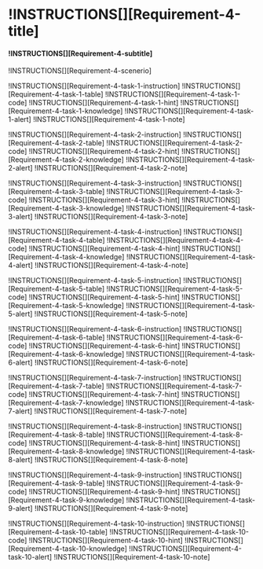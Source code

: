 # !INSTRUCTIONS[][Requirement-4-title]
#### !INSTRUCTIONS[][Requirement-4-subtitle]
!INSTRUCTIONS[][Requirement-4-scenerio]

!INSTRUCTIONS[][Requirement-4-task-1-instruction]
!INSTRUCTIONS[][Requirement-4-task-1-table]
!INSTRUCTIONS[][Requirement-4-task-1-code]
!INSTRUCTIONS[][Requirement-4-task-1-hint]
!INSTRUCTIONS[][Requirement-4-task-1-knowledge]
!INSTRUCTIONS[][Requirement-4-task-1-alert]
!INSTRUCTIONS[][Requirement-4-task-1-note]

!INSTRUCTIONS[][Requirement-4-task-2-instruction]
!INSTRUCTIONS[][Requirement-4-task-2-table]
!INSTRUCTIONS[][Requirement-4-task-2-code]
!INSTRUCTIONS[][Requirement-4-task-2-hint]
!INSTRUCTIONS[][Requirement-4-task-2-knowledge]
!INSTRUCTIONS[][Requirement-4-task-2-alert]
!INSTRUCTIONS[][Requirement-4-task-2-note]

!INSTRUCTIONS[][Requirement-4-task-3-instruction]
!INSTRUCTIONS[][Requirement-4-task-3-table]
!INSTRUCTIONS[][Requirement-4-task-3-code]
!INSTRUCTIONS[][Requirement-4-task-3-hint]
!INSTRUCTIONS[][Requirement-4-task-3-knowledge]
!INSTRUCTIONS[][Requirement-4-task-3-alert]
!INSTRUCTIONS[][Requirement-4-task-3-note]

!INSTRUCTIONS[][Requirement-4-task-4-instruction]
!INSTRUCTIONS[][Requirement-4-task-4-table]
!INSTRUCTIONS[][Requirement-4-task-4-code]
!INSTRUCTIONS[][Requirement-4-task-4-hint]
!INSTRUCTIONS[][Requirement-4-task-4-knowledge]
!INSTRUCTIONS[][Requirement-4-task-4-alert]
!INSTRUCTIONS[][Requirement-4-task-4-note]

!INSTRUCTIONS[][Requirement-4-task-5-instruction]
!INSTRUCTIONS[][Requirement-4-task-5-table]
!INSTRUCTIONS[][Requirement-4-task-5-code]
!INSTRUCTIONS[][Requirement-4-task-5-hint]
!INSTRUCTIONS[][Requirement-4-task-5-knowledge]
!INSTRUCTIONS[][Requirement-4-task-5-alert]
!INSTRUCTIONS[][Requirement-4-task-5-note]

!INSTRUCTIONS[][Requirement-4-task-6-instruction]
!INSTRUCTIONS[][Requirement-4-task-6-table]
!INSTRUCTIONS[][Requirement-4-task-6-code]
!INSTRUCTIONS[][Requirement-4-task-6-hint]
!INSTRUCTIONS[][Requirement-4-task-6-knowledge]
!INSTRUCTIONS[][Requirement-4-task-6-alert]
!INSTRUCTIONS[][Requirement-4-task-6-note]

!INSTRUCTIONS[][Requirement-4-task-7-instruction]
!INSTRUCTIONS[][Requirement-4-task-7-table]
!INSTRUCTIONS[][Requirement-4-task-7-code]
!INSTRUCTIONS[][Requirement-4-task-7-hint]
!INSTRUCTIONS[][Requirement-4-task-7-knowledge]
!INSTRUCTIONS[][Requirement-4-task-7-alert]
!INSTRUCTIONS[][Requirement-4-task-7-note]

!INSTRUCTIONS[][Requirement-4-task-8-instruction]
!INSTRUCTIONS[][Requirement-4-task-8-table]
!INSTRUCTIONS[][Requirement-4-task-8-code]
!INSTRUCTIONS[][Requirement-4-task-8-hint]
!INSTRUCTIONS[][Requirement-4-task-8-knowledge]
!INSTRUCTIONS[][Requirement-4-task-8-alert]
!INSTRUCTIONS[][Requirement-4-task-8-note]

!INSTRUCTIONS[][Requirement-4-task-9-instruction]
!INSTRUCTIONS[][Requirement-4-task-9-table]
!INSTRUCTIONS[][Requirement-4-task-9-code]
!INSTRUCTIONS[][Requirement-4-task-9-hint]
!INSTRUCTIONS[][Requirement-4-task-9-knowledge]
!INSTRUCTIONS[][Requirement-4-task-9-alert]
!INSTRUCTIONS[][Requirement-4-task-9-note]

!INSTRUCTIONS[][Requirement-4-task-10-instruction]
!INSTRUCTIONS[][Requirement-4-task-10-table]
!INSTRUCTIONS[][Requirement-4-task-10-code]
!INSTRUCTIONS[][Requirement-4-task-10-hint]
!INSTRUCTIONS[][Requirement-4-task-10-knowledge]
!INSTRUCTIONS[][Requirement-4-task-10-alert]
!INSTRUCTIONS[][Requirement-4-task-10-note]